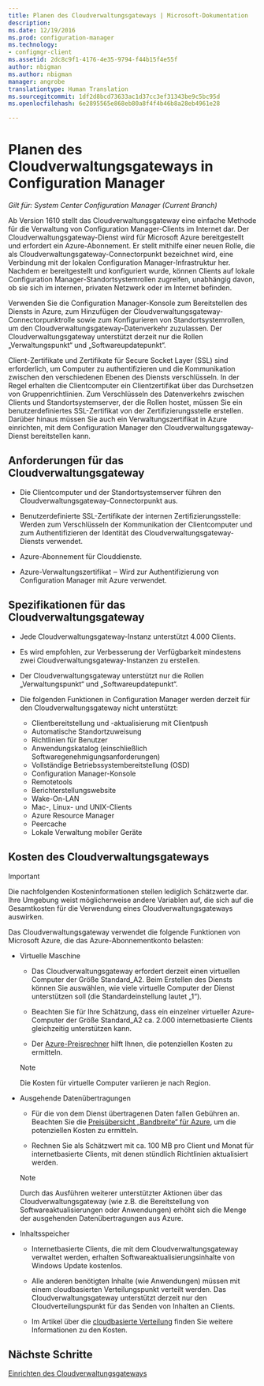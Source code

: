 ```yaml
---
title: Planen des Cloudverwaltungsgateways | Microsoft-Dokumentation
description: 
ms.date: 12/19/2016
ms.prod: configuration-manager
ms.technology:
- configmgr-client
ms.assetid: 2dc8c9f1-4176-4e35-9794-f44b15f4e55f
author: nbigman
ms.author: nbigman
manager: angrobe
translationtype: Human Translation
ms.sourcegitcommit: 1df2d8bcd73633ac1d37cc3ef31343be9c5bc95d
ms.openlocfilehash: 6e2895565e868eb80a8f4f4b46b8a28eb4961e28

---
```


# <a name="plan-for-cloud-management-gateway-in-configuration-manager"></a>Planen des Cloudverwaltungsgateways in Configuration Manager

*Gilt für: System Center Configuration Manager (Current Branch)*

Ab Version 1610 stellt das Cloudverwaltungsgateway eine einfache Methode für die Verwaltung von Configuration Manager-Clients im Internet dar. Der Cloudverwaltungsgateway-Dienst wird für Microsoft Azure bereitgestellt und erfordert ein Azure-Abonnement. Er stellt mithilfe einer neuen Rolle, die als Cloudverwaltungsgateway-Connectorpunkt bezeichnet wird, eine Verbindung mit der lokalen Configuration Manager-Infrastruktur her. Nachdem er bereitgestellt und konfiguriert wurde, können Clients auf lokale Configuration Manager-Standortsystemrollen zugreifen, unabhängig davon, ob sie sich im internen, privaten Netzwerk oder im Internet befinden.

Verwenden Sie die Configuration Manager-Konsole zum Bereitstellen des Diensts in Azure, zum Hinzufügen der Cloudverwaltungsgateway-Connectorpunktrolle sowie zum Konfigurieren von Standortsystemrollen, um den Cloudverwaltungsgateway-Datenverkehr zuzulassen. Der Cloudverwaltungsgateway unterstützt derzeit nur die Rollen „Verwaltungspunkt“ und „Softwareupdatepunkt“.

Client-Zertifikate und Zertifikate für Secure Socket Layer (SSL) sind erforderlich, um Computer zu authentifizieren und die Kommunikation zwischen den verschiedenen Ebenen des Diensts verschlüsseln. In der Regel erhalten die Clientcomputer ein Clientzertifikat über das Durchsetzen von Gruppenrichtlinien. Zum Verschlüsseln des Datenverkehrs zwischen Clients und Standortsystemserver, der die Rollen hostet, müssen Sie ein benutzerdefiniertes SSL-Zertifikat von der Zertifizierungsstelle erstellen. Darüber hinaus müssen Sie auch ein Verwaltungszertifikat in Azure einrichten, mit dem Configuration Manager den Cloudverwaltungsgateway-Dienst bereitstellen kann.

## <a name="requirements-for-cloud-management-gateway"></a>Anforderungen für das Cloudverwaltungsgateway

-   Die Clientcomputer und der Standortsystemserver führen den Cloudverwaltungsgateway-Connectorpunkt aus.

-   Benutzerdefinierte SSL-Zertifikate der internen Zertifizierungsstelle: Werden zum Verschlüsseln der Kommunikation der Clientcomputer und zum Authentifizieren der Identität des Cloudverwaltungsgateway-Diensts verwendet.

-   Azure-Abonnement für Clouddienste.

-   Azure-Verwaltungszertifikat ‒ Wird zur Authentifizierung von Configuration Manager mit Azure verwendet.

## <a name="specifications-for-cloud-management-gateway"></a>Spezifikationen für das Cloudverwaltungsgateway

- Jede Cloudverwaltungsgateway-Instanz unterstützt 4.000 Clients.
- Es wird empfohlen, zur Verbesserung der Verfügbarkeit mindestens zwei Cloudverwaltungsgateway-Instanzen zu erstellen.
- Der Cloudverwaltungsgateway unterstützt nur die Rollen „Verwaltungspunkt“ und „Softwareupdatepunkt“.
-   Die folgenden Funktionen in Configuration Manager werden derzeit für den Cloudverwaltungsgateway nicht unterstützt:

    -   Clientbereitstellung und -aktualisierung mit Clientpush
    -   Automatische Standortzuweisung
    -   Richtlinien für Benutzer
    -   Anwendungskatalog (einschließlich Softwaregenehmigungsanforderungen)
    -   Vollständige Betriebssystembereitstellung (OSD)
    -   Configuration Manager-Konsole
    -   Remotetools
    -   Berichterstellungswebsite
    -   Wake-On-LAN
    -   Mac-, Linux- und UNIX-Clients
    -   Azure Resource Manager
    -   Peercache
    -   Lokale Verwaltung mobiler Geräte

## <a name="cost-of-cloud-management-gateway"></a>Kosten des Cloudverwaltungsgateways

>[!IMPORTANT]
>Die nachfolgenden Kosteninformationen stellen lediglich Schätzwerte dar. Ihre Umgebung weist möglicherweise andere Variablen auf, die sich auf die Gesamtkosten für die Verwendung eines Cloudverwaltungsgateways auswirken.

Das Cloudverwaltungsgateway verwendet die folgende Funktionen von Microsoft Azure, die das Azure-Abonnementkonto belasten:

-   Virtuelle Maschine

    -   Das Cloudverwaltungsgateway erfordert derzeit einen virtuellen Computer der Größe Standard\_A2. Beim Erstellen des Diensts können Sie auswählen, wie viele virtuelle Computer der Dienst unterstützen soll (die Standardeinstellung lautet „1“).

    -   Beachten Sie für Ihre Schätzung, dass ein einzelner virtueller Azure-Computer der Größe Standard\_A2 ca. 2.000 internetbasierte Clients gleichzeitig unterstützen kann.

    -   Der [Azure-Preisrechner](https://azure.microsoft.com/en-us/pricing/calculator/) hilft Ihnen, die potenziellen Kosten zu ermitteln.

      >[!NOTE]
      >Die Kosten für virtuelle Computer variieren je nach Region.

-   Ausgehende Datenübertragungen

    -   Für die von dem Dienst übertragenen Daten fallen Gebühren an. Beachten Sie die [Preisübersicht „Bandbreite“ für Azure](https://azure.microsoft.com/en-us/pricing/details/bandwidth/), um die potenziellen Kosten zu ermitteln.

    -   Rechnen Sie als Schätzwert mit ca. 100 MB pro Client und Monat für internetbasierte Clients, mit denen stündlich Richtlinien aktualisiert werden.

    >[!NOTE]
    > Durch das Ausführen weiterer unterstützter Aktionen über das Cloudverwaltungsgateway (wie z.B. die Bereitstellung von Softwareaktualisierungen oder Anwendungen) erhöht sich die Menge der ausgehenden Datenübertragungen aus Azure.

-   Inhaltsspeicher

    -   Internetbasierte Clients, die mit dem Cloudverwaltungsgateway verwaltet werden, erhalten Softwareaktualisierungsinhalte von Windows Update kostenlos.

    -   Alle anderen benötigten Inhalte (wie Anwendungen) müssen mit einem cloudbasierten Verteilungspunkt verteilt werden. Das Cloudverwaltungsgateway unterstützt derzeit nur den Cloudverteilungspunkt für das Senden von Inhalten an Clients.

    - Im Artikel über die [cloudbasierte Verteilung](/sccm/core/plan-design/hierarchy/use-a-cloud-based-distribution-point#cost-of-using-cloud-based-distribution) finden Sie weitere Informationen zu den Kosten.

## <a name="next-steps"></a>Nächste Schritte

[Einrichten des Cloudverwaltungsgateways](setup-cloud-management-gateway.md)



<!--HONumber=Dec16_HO3-->


